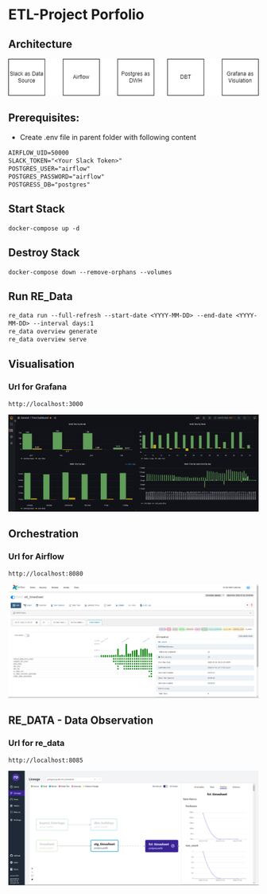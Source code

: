 # ETL-Project Porfolio

## Architecture
![Architecture](images/architecture.png)

## Prerequisites:
- Create .env file in parent folder with following content
```
AIRFLOW_UID=50000
SLACK_TOKEN="<Your Slack Token>"
POSTGRES_USER="airflow"
POSTGRES_PASSWORD="airflow"
POSTGRESS_DB="postgres"
```
## Start Stack
```
docker-compose up -d
```

## Destroy Stack
```
docker-compose down --remove-orphans --volumes
```

## Run RE_Data
```
re_data run --full-refresh --start-date <YYYY-MM-DD> --end-date <YYYY-MM-DD> --interval days:1
re_data overview generate
re_data overview serve
```

## Visualisation

### Url for Grafana
```
http://localhost:3000
```
![Visualisation](images/grafana.png)


## Orchestration
### Url for Airflow
```
http://localhost:8080
```
![Airflow](images/airflow.png)


## RE_DATA - Data Observation
### Url for re_data
```
http://localhost:8085
```
![RE_DATA](images/re_data_overview.png)




